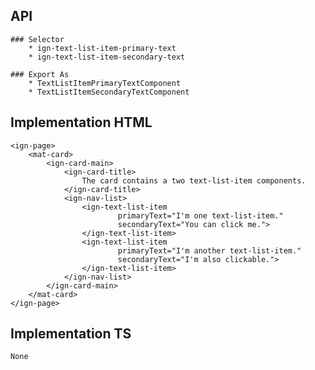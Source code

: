 ## API
    ### Selector
        * ign-text-list-item-primary-text
        * ign-text-list-item-secondary-text

    ### Export As
        * TextListItemPrimaryTextComponent
        * TextListItemSecondaryTextComponent

## Implementation HTML
    <ign-page>
        <mat-card>
            <ign-card-main>
                <ign-card-title>
                    The card contains a two text-list-item components.
                </ign-card-title>
                <ign-nav-list>
                    <ign-text-list-item
                            primaryText="I'm one text-list-item."
                            secondaryText="You can click me.">
                    </ign-text-list-item>
                    <ign-text-list-item
                            primaryText="I'm another text-list-item."
                            secondaryText="I'm also clickable.">
                    </ign-text-list-item>
                </ign-nav-list>
            </ign-card-main>
        </mat-card>
    </ign-page>

## Implementation TS
    None